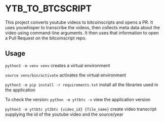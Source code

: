 # YTB_TO_BTCSCRIPT

This project converts youtube videos to bitcoinscripts and opens a PR. It uses youwhisper to transcribe the videos, then collects meta data about the video using command-line arguments. It then uses that information to open a Pull Request on the bitcoinscript repo.

##  Usage

`python3 -m venv venv` creates a virtual environment

`source venv/bin/activate` activates the virtual environment

`python3 -m pip install -r requirements.txt` install all the libraries used in the application

To check the version:
`python -m yttbtc -v` view the application version

`python3 -m yttbtc yt2btc {video_id} {file_name}` create video transcript supplying the id of the youtube video and the source/year